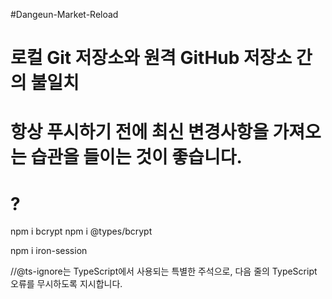#Dangeun-Market-Reload

# 로컬 Git 저장소와 원격 GitHub 저장소 간의 불일치
# 항상 푸시하기 전에 최신 변경사항을 가져오는 습관을 들이는 것이 좋습니다.
# ?

npm i bcrypt
npm i @types/bcrypt

npm i iron-session

//@ts-ignore는 TypeScript에서 사용되는 특별한 주석으로, 다음 줄의 TypeScript 오류를 무시하도록 지시합니다. 